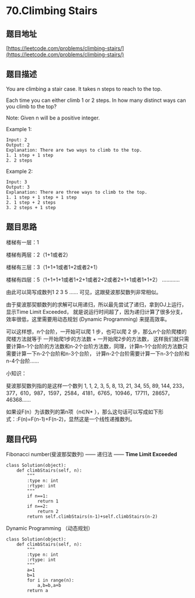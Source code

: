 70.Climbing Stairs
===================
题目地址
----------
[https://leetcode.com/problems/climbing-stairs/](https://leetcode.com/problems/climbing-stairs/)

题目描述
--------
You are climbing a stair case. It takes n steps to reach to the top.

Each time you can either climb 1 or 2 steps. In how many distinct ways can you climb to the top?

Note: Given n will be a positive integer.

Example 1:
```
Input: 2
Output: 2
Explanation: There are two ways to climb to the top.
1. 1 step + 1 step
2. 2 steps
```
Example 2:
```
Input: 3
Output: 3
Explanation: There are three ways to climb to the top.
1. 1 step + 1 step + 1 step
2. 1 step + 2 steps
3. 2 steps + 1 step
```

题目思路
--------
楼梯有一层：1

楼梯有两层：2（1+1或者2）

楼梯有三层：3（1+1+1或者1+2或者2+1）

楼梯有四层：5（1+1+1+1或者1+2+1或者2+2或者2+1+1或者1+1+2）
…………

由此可以简写成数列1 2 3 5 …… 可见，这跟斐波那契数列非常相似。

由于斐波那契额数列的求解可以用递归，所以最先尝试了递归，拿到OJ上运行，显示Time Limit Exceeded，
就是说运行时间超了，因为递归计算了很多分支，效率很低，这里需要用动态规划 (Dynamic Programming) 来提高效率。

可以这样想，n个台阶，一开始可以爬 1 步，也可以爬 2 步，那么n个台阶爬楼的爬楼方法就等于 一开始爬1步的方法数 + 一开始爬2步的方法数，
这样我们就只需要计算n-1个台阶的方法数和n-2个台阶方法数，同理，计算n-1个台阶的方法数只需要计算一下n-2个台阶和n-3个台阶，
计算n-2个台阶需要计算一下n-3个台阶和n-4个台阶……


小知识：

斐波那契数列指的是这样一个数列 1, 1, 2, 3, 5, 8, 13, 21, 34, 55, 89, 144, 233，377，610，987，1597，2584，4181，6765，10946，17711，28657，46368……

如果设F(n）为该数列的第n项（n∈N*
），那么这句话可以写成如下形式：:F(n)=F(n-1)+F(n-2)，显然这是一个线性递推数列。

题目代码
----------
Fibonacci number(斐波那契数列) —— 递归法 —— **Time Limit Exceeded**
```
class Solution(object):
    def climbStairs(self, n):
        """
        :type n: int
        :rtype: int
        """
        if n==1:
            return 1
        if n==2:
            return 2
        return self.climbStairs(n-1)+self.climbStairs(n-2)
```

Dynamic Programming （动态规划）
```
class Solution(object):
    def climbStairs(self, n):
        """
        :type n: int
        :rtype: int
        """
        a=1
        b=1
        for i in range(n):
            a,b=b,a+b
        return a
```
